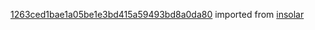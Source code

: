 [1263ced1bae1a05be1e3bd415a59493bd8a0da80](https://github.com/insolar/insolar/commit/1263ced1bae1a05be1e3bd415a59493bd8a0da80) imported from [insolar](https://github.com/insolar/insolar)
